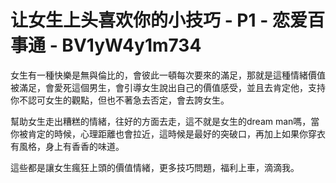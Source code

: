 # 让女生上头喜欢你的小技巧 - P1 - 恋爱百事通 - BV1yW4y1m734

女生有一種快樂是無與倫比的，會彼此一頓每次要來的滿足，那就是這種情緒價值被滿足，會愛死這個男生，會引導女生說出自己的價值感受，並且去肯定他，支持你不認可女生的觀點，但也不著急去否定，會去誇女生。

幫助女生走出糟糕的情緒，往好的方面去走，這不就是女生的dream man嗎，當你被肯定的時候，心理距離也會拉近，這時候是最好的突破口，再加上如果你穿衣有風格，身上有香香的味道。

這些都是讓女生瘋狂上頭的價值情緒，更多技巧問題，福利上車，滴滴我。